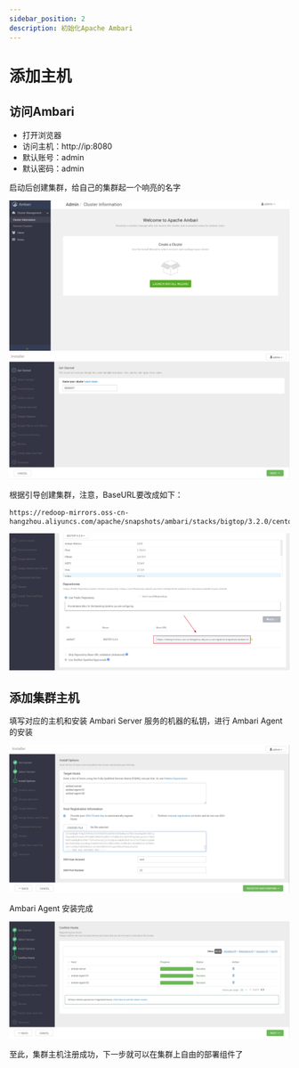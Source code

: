 ```yaml
---
sidebar_position: 2
description: 初始化Apache Ambari
---
```


# 添加主机

## 访问Ambari

* 打开浏览器
* 访问主机：http://ip:8080
* 默认账号：admin
* 默认密码：admin

启动后创建集群，给自己的集群起一个响亮的名字

![2-1](./img/2-1.png)
![2-2](./img/2-2.png)

根据引导创建集群，注意，BaseURL要改成如下：

```
https://redoop-mirrors.oss-cn-hangzhou.aliyuncs.com/apache/snapshots/ambari/stacks/bigtop/3.2.0/centos/7/x86_64/
```

![2-3](./img/2-3.png)

## 添加集群主机

填写对应的主机和安装 Ambari Server 服务的机器的私钥，进行 Ambari Agent 的安装

![2-4](./img/2-4.png)

Ambari Agent 安装完成

![2-5](./img/2-5.png)

至此，集群主机注册成功，下一步就可以在集群上自由的部署组件了

